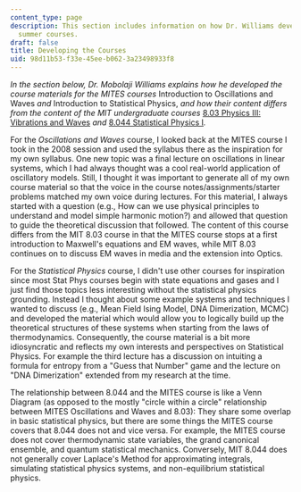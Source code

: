 ```yaml
---
content_type: page
description: This section includes information on how Dr. Williams developed his MITES
  summer courses.
draft: false
title: Developing the Courses
uid: 98d11b53-f33e-45ee-b062-3a23498933f8
---
```

*In the section below, Dr. Mobolaji Williams explains how he developed the course materials for the MITES courses* Introduction to Oscillations and Waves *and* Introduction to Statistical Physics, *and how their content differs from the content of the MIT undergraduate courses* [8.03 Physics III: Vibrations and Waves](https://ocw.mit.edu/courses/8-03sc-physics-iii-vibrations-and-waves-fall-2016/) *and* [8.044 Statistical Physics I](https://ocw.mit.edu/courses/8-044-statistical-physics-i-spring-2013/)*.*

For the *Oscillations and Waves* course, I looked back at the MITES course I took in the 2008 session and used the syllabus there as the inspiration for my own syllabus. One new topic was a final lecture on oscillations in linear systems, which I had always thought was a cool real-world application of oscillatory models. Still, I thought it was important to generate all of my own course material so that the voice in the course notes/assignments/starter problems matched my own voice during lectures. For this material, I always started with a question (e.g., How can we use physical principles to understand and model simple harmonic motion?) and allowed that question to guide the theoretical discussion that followed. The content of this course differs from the MIT 8.03 course in that the MITES course stops at a first introduction to Maxwell's equations and EM waves, while MIT 8.03 continues on to discuss EM waves in media and the extension into Optics. 

For the *Statistical Physics* course, I didn't use other courses for inspiration since most Stat Phys courses begin with state equations and gases and I just find those topics less interesting without the statistical physics grounding. Instead I thought about some example systems and techniques I wanted to discuss (e.g., Mean Field Ising Model, DNA Dimerization, MCMC) and developed the material which would allow you to logically build up the theoretical structures of these systems when starting from the laws of thermodynamics. Consequently, the course material is a bit more idiosyncratic and reflects my own interests and perspectives on Statistical Physics. For example the third lecture has a discussion on intuiting a formula for entropy from a "Guess that Number" game and the lecture on "DNA Dimerization" extended from my research at the time. 

The relationship between 8.044 and the MITES course is like a Venn Diagram (as opposed to the mostly "circle within a circle" relationship between MITES Oscillations and Waves and 8.03): They share some overlap in basic statistical physics, but there are some things the MITES course covers that 8.044 does not and vice versa. For example, the MITES course does not cover thermodynamic state variables, the grand canonical ensemble, and quantum statistical mechanics. Conversely, MIT 8.044 does not generally cover Laplace's Method for approximating integrals, simulating statistical physics systems, and non-equilibrium statistical physics.